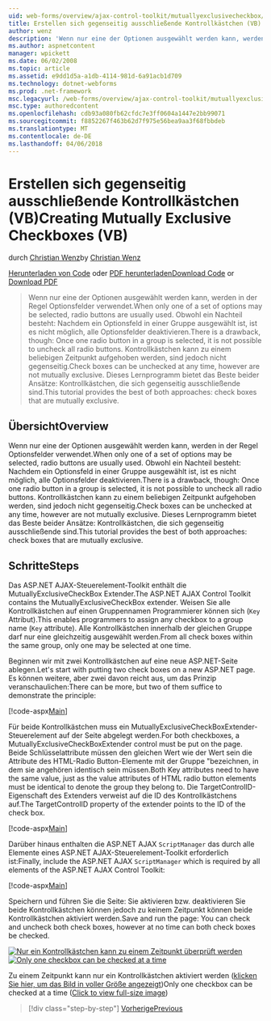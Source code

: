 ```yaml
---
uid: web-forms/overview/ajax-control-toolkit/mutuallyexclusivecheckbox/creating-mutually-exclusive-checkboxes-vb
title: Erstellen sich gegenseitig ausschließende Kontrollkästchen (VB) | Microsoft Docs
author: wenz
description: 'Wenn nur eine der Optionen ausgewählt werden kann, werden in der Regel Optionsfelder verwendet. Obwohl ein Nachteil besteht: Nachdem ein Optionsfeld in einer Gruppe ausgewählt ist,...'
ms.author: aspnetcontent
manager: wpickett
ms.date: 06/02/2008
ms.topic: article
ms.assetid: e9dd1d5a-a1db-4114-981d-6a91acb1d709
ms.technology: dotnet-webforms
ms.prod: .net-framework
msc.legacyurl: /web-forms/overview/ajax-control-toolkit/mutuallyexclusivecheckbox/creating-mutually-exclusive-checkboxes-vb
msc.type: authoredcontent
ms.openlocfilehash: cdb93a080fb62cfdc7e3ff0604a1447e2bb99071
ms.sourcegitcommit: f8852267f463b62d7f975e56bea9aa3f68fbbdeb
ms.translationtype: MT
ms.contentlocale: de-DE
ms.lasthandoff: 04/06/2018
---
```

<a name="creating-mutually-exclusive-checkboxes-vb"></a><span data-ttu-id="15620-104">Erstellen sich gegenseitig ausschließende Kontrollkästchen (VB)</span><span class="sxs-lookup"><span data-stu-id="15620-104">Creating Mutually Exclusive Checkboxes (VB)</span></span>
====================
<span data-ttu-id="15620-105">durch [Christian Wenz](https://github.com/wenz)</span><span class="sxs-lookup"><span data-stu-id="15620-105">by [Christian Wenz](https://github.com/wenz)</span></span>

<span data-ttu-id="15620-106">[Herunterladen von Code](http://download.microsoft.com/download/9/3/f/93f8daea-bebd-4821-833b-95205389c7d0/MutuallyExclusiveCheckBox0.vb.zip) oder [PDF herunterladen](http://download.microsoft.com/download/b/6/a/b6ae89ee-df69-4c87-9bfb-ad1eb2b23373/mutuallyexclusivecheckbox0VB.pdf)</span><span class="sxs-lookup"><span data-stu-id="15620-106">[Download Code](http://download.microsoft.com/download/9/3/f/93f8daea-bebd-4821-833b-95205389c7d0/MutuallyExclusiveCheckBox0.vb.zip) or [Download PDF](http://download.microsoft.com/download/b/6/a/b6ae89ee-df69-4c87-9bfb-ad1eb2b23373/mutuallyexclusivecheckbox0VB.pdf)</span></span>

> <span data-ttu-id="15620-107">Wenn nur eine der Optionen ausgewählt werden kann, werden in der Regel Optionsfelder verwendet.</span><span class="sxs-lookup"><span data-stu-id="15620-107">When only one of a set of options may be selected, radio buttons are usually used.</span></span> <span data-ttu-id="15620-108">Obwohl ein Nachteil besteht: Nachdem ein Optionsfeld in einer Gruppe ausgewählt ist, ist es nicht möglich, alle Optionsfelder deaktivieren.</span><span class="sxs-lookup"><span data-stu-id="15620-108">There is a drawback, though: Once one radio button in a group is selected, it is not possible to uncheck all radio buttons.</span></span> <span data-ttu-id="15620-109">Kontrollkästchen kann zu einem beliebigen Zeitpunkt aufgehoben werden, sind jedoch nicht gegenseitig.</span><span class="sxs-lookup"><span data-stu-id="15620-109">Check boxes can be unchecked at any time, however are not mutually exclusive.</span></span> <span data-ttu-id="15620-110">Dieses Lernprogramm bietet das Beste beider Ansätze: Kontrollkästchen, die sich gegenseitig ausschließende sind.</span><span class="sxs-lookup"><span data-stu-id="15620-110">This tutorial provides the best of both approaches: check boxes that are mutually exclusive.</span></span>


## <a name="overview"></a><span data-ttu-id="15620-111">Übersicht</span><span class="sxs-lookup"><span data-stu-id="15620-111">Overview</span></span>

<span data-ttu-id="15620-112">Wenn nur eine der Optionen ausgewählt werden kann, werden in der Regel Optionsfelder verwendet.</span><span class="sxs-lookup"><span data-stu-id="15620-112">When only one of a set of options may be selected, radio buttons are usually used.</span></span> <span data-ttu-id="15620-113">Obwohl ein Nachteil besteht: Nachdem ein Optionsfeld in einer Gruppe ausgewählt ist, ist es nicht möglich, alle Optionsfelder deaktivieren.</span><span class="sxs-lookup"><span data-stu-id="15620-113">There is a drawback, though: Once one radio button in a group is selected, it is not possible to uncheck all radio buttons.</span></span> <span data-ttu-id="15620-114">Kontrollkästchen kann zu einem beliebigen Zeitpunkt aufgehoben werden, sind jedoch nicht gegenseitig.</span><span class="sxs-lookup"><span data-stu-id="15620-114">Check boxes can be unchecked at any time, however are not mutually exclusive.</span></span> <span data-ttu-id="15620-115">Dieses Lernprogramm bietet das Beste beider Ansätze: Kontrollkästchen, die sich gegenseitig ausschließende sind.</span><span class="sxs-lookup"><span data-stu-id="15620-115">This tutorial provides the best of both approaches: check boxes that are mutually exclusive.</span></span>

## <a name="steps"></a><span data-ttu-id="15620-116">Schritte</span><span class="sxs-lookup"><span data-stu-id="15620-116">Steps</span></span>

<span data-ttu-id="15620-117">Das ASP.NET AJAX-Steuerelement-Toolkit enthält die MutuallyExclusiveCheckBox Extender.</span><span class="sxs-lookup"><span data-stu-id="15620-117">The ASP.NET AJAX Control Toolkit contains the MutuallyExclusiveCheckBox extender.</span></span> <span data-ttu-id="15620-118">Weisen Sie alle Kontrollkästchen auf einen Gruppennamen Programmierer können sich (`Key` Attribut).</span><span class="sxs-lookup"><span data-stu-id="15620-118">This enables programmers to assign any checkbox to a group name (`Key` attribute).</span></span> <span data-ttu-id="15620-119">Alle Kontrollkästchen innerhalb der gleichen Gruppe darf nur eine gleichzeitig ausgewählt werden.</span><span class="sxs-lookup"><span data-stu-id="15620-119">From all check boxes within the same group, only one may be selected at one time.</span></span>

<span data-ttu-id="15620-120">Beginnen wir mit zwei Kontrollkästchen auf eine neue ASP.NET-Seite ablegen.</span><span class="sxs-lookup"><span data-stu-id="15620-120">Let's start with putting two check boxes on a new ASP.NET page.</span></span> <span data-ttu-id="15620-121">Es können weitere, aber zwei davon reicht aus, um das Prinzip veranschaulichen:</span><span class="sxs-lookup"><span data-stu-id="15620-121">There can be more, but two of them suffice to demonstrate the principle:</span></span>

[!code-aspx[Main](creating-mutually-exclusive-checkboxes-vb/samples/sample1.aspx)]

<span data-ttu-id="15620-122">Für beide Kontrollkästchen muss ein MutuallyExclusiveCheckBoxExtender-Steuerelement auf der Seite abgelegt werden.</span><span class="sxs-lookup"><span data-stu-id="15620-122">For both checkboxes, a MutuallyExclusiveCheckBoxExtender control must be put on the page.</span></span> <span data-ttu-id="15620-123">Beide Schlüsselattribute müssen den gleichen Wert wie der Wert sein die Attribute des HTML-Radio Button-Elemente mit der Gruppe "bezeichnen, in dem sie angehören identisch sein müssen.</span><span class="sxs-lookup"><span data-stu-id="15620-123">Both Key attributes need to have the same value, just as the value attributes of HTML radio button elements must be identical to denote the group they belong to.</span></span> <span data-ttu-id="15620-124">Die TargetControlID-Eigenschaft des Extenders verweist auf die ID des Kontrollkästchens auf.</span><span class="sxs-lookup"><span data-stu-id="15620-124">The TargetControlID property of the extender points to the ID of the check box.</span></span>

[!code-aspx[Main](creating-mutually-exclusive-checkboxes-vb/samples/sample2.aspx)]

<span data-ttu-id="15620-125">Darüber hinaus enthalten die ASP.NET AJAX `ScriptManager` das durch alle Elemente eines ASP.NET AJAX-Steuerelement-Toolkit erforderlich ist:</span><span class="sxs-lookup"><span data-stu-id="15620-125">Finally, include the ASP.NET AJAX `ScriptManager` which is required by all elements of the ASP.NET AJAX Control Toolkit:</span></span>

[!code-aspx[Main](creating-mutually-exclusive-checkboxes-vb/samples/sample3.aspx)]

<span data-ttu-id="15620-126">Speichern und führen Sie die Seite: Sie aktivieren bzw. deaktivieren Sie beide Kontrollkästchen können jedoch zu keinem Zeitpunkt können beide Kontrollkästchen aktiviert werden.</span><span class="sxs-lookup"><span data-stu-id="15620-126">Save and run the page: You can check and uncheck both check boxes, however at no time can both check boxes be checked.</span></span>


<span data-ttu-id="15620-127">[![Nur ein Kontrollkästchen kann zu einem Zeitpunkt überprüft werden](creating-mutually-exclusive-checkboxes-vb/_static/image2.png)](creating-mutually-exclusive-checkboxes-vb/_static/image1.png)</span><span class="sxs-lookup"><span data-stu-id="15620-127">[![Only one checkbox can be checked at a time](creating-mutually-exclusive-checkboxes-vb/_static/image2.png)](creating-mutually-exclusive-checkboxes-vb/_static/image1.png)</span></span>

<span data-ttu-id="15620-128">Zu einem Zeitpunkt kann nur ein Kontrollkästchen aktiviert werden ([klicken Sie hier, um das Bild in voller Größe angezeigt](creating-mutually-exclusive-checkboxes-vb/_static/image3.png))</span><span class="sxs-lookup"><span data-stu-id="15620-128">Only one checkbox can be checked at a time ([Click to view full-size image](creating-mutually-exclusive-checkboxes-vb/_static/image3.png))</span></span>

> [!div class="step-by-step"]
> [<span data-ttu-id="15620-129">Vorherige</span><span class="sxs-lookup"><span data-stu-id="15620-129">Previous</span></span>](creating-mutually-exclusive-checkboxes-cs.md)
